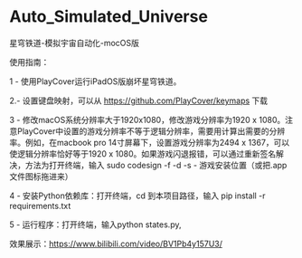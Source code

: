 # Auto_Simulated_Universe
星穹铁道-模拟宇宙自动化-mocOS版

使用指南：

1 - 使用PlayCover运行iPadOS版崩坏星穹铁道。

2.- 设置键盘映射，可以从 https://github.com/PlayCover/keymaps 下载

3 - 修改macOS系统分辨率大于1920x1080，修改游戏分辨率为1920 x 1080。注意PlayCover中设置的游戏分辨率不等于逻辑分辨率，需要用计算出需要的分辨率。例如，在macbook pro 14寸屏幕下，设置游戏分辨率为2494 x 1367，可以使逻辑分辨率恰好等于1920 x 1080。如果游戏闪退报错，可以通过重新签名解决，方法为打开终端，输入 sudo codesign -f -d -s - 游戏安装位置（或把.app文件图标拖进来）

4 - 安装Python依赖库：打开终端，cd 到本项目路径，输入 pip install -r requirements.txt

5 - 运行程序：打开终端，输入python states.py,

效果展示：https://www.bilibili.com/video/BV1Pb4y157U3/